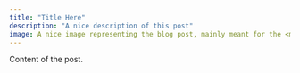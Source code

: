 ```yaml
---
title: "Title Here"
description: "A nice description of this post"
image: A nice image representing the blog post, mainly meant for the <meta> tags
---
```


Content of the post.